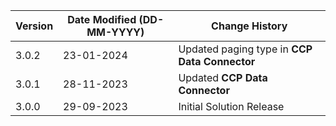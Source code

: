| **Version** | **Date Modified (DD-MM-YYYY)** | **Change History**                                 |
|-------------|--------------------------------|----------------------------------------------------|
| 3.0.2       | 23-01-2024                     | Updated paging type in **CCP Data Connector**      |  
| 3.0.1       | 28-11-2023                     | Updated **CCP Data Connector**                     |  
| 3.0.0       | 29-09-2023                     | Initial Solution Release                           |
